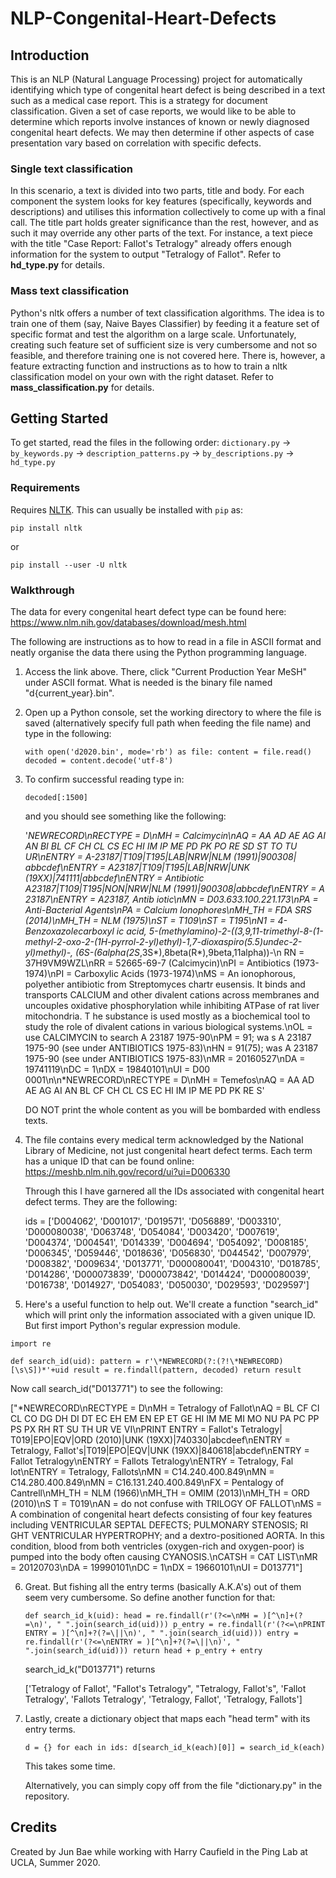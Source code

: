 # NLP-Congenital-Heart-Defects

## Introduction
This is an NLP (Natural Language Processing) project for automatically identifying which type of congenital heart defect is being described in a text such as a medical case report. This is a strategy for document classification. Given a set of case reports, we would like to be able to determine which reports involve instances of known or newly diagnosed congenital heart defects. We may then determine if other aspects of case presentation vary based on correlation with specific defects. 

### Single text classification
In this scenario, a text is divided into two parts, title and body. For each component the system looks for key features (specifically, keywords and descriptions) and utilises this information collectively to come up with a final call. The title part holds greater significance than the rest, however, and as such it may override any other parts of the text. For instance, a text piece with the title "Case Report: Fallot's Tetralogy" already offers enough information for the system to output "Tetralogy of Fallot". Refer to **hd_type.py** for details.

### Mass text classification
Python's nltk offers a number of text classification algorithms. The idea is to train one of them (say, Naive Bayes Classifier) by feeding
it a feature set of specific format and test the algorithm on a large scale. Unfortunately, creating such feature set of sufficient size is very cumbersome and not so feasible, and therefore training one is not covered here. There is, however, a feature extracting function and instructions as to how to train a nltk classification model on your own with the right dataset. Refer to **mass_classification.py** for details.

## Getting Started
To get started, read the files in the following order: `dictionary.py` -> `by_keywords.py` -> `description_patterns.py` -> `by_descriptions.py` -> `hd_type.py`

### Requirements 

Requires [NLTK](https://www.nltk.org/). This can usually be installed with `pip` as:

`pip install nltk`

or

`pip install --user -U nltk`

### Walkthrough
The data for every congenital heart defect type can be found here: https://www.nlm.nih.gov/databases/download/mesh.html 

The following are instructions as to how to read in a file in ASCII format and neatly organise the data there using the Python programming language.

1. Access the link above. There, click "Current Production Year MeSH" under ASCII format. What is needed is the binary file named "d{current_year}.bin".
2. Open up a Python console, set the working directory to where the file is saved (alternatively specify full path when feeding the file name) and type in the following:
    
   `with open('d2020.bin', mode='rb') as file:
       content = file.read()
   decoded = content.decode('utf-8')`

3. To confirm successful reading type in:

   `decoded[:1500]`
   
   and you should see something like the following:
   
   '*NEWRECORD\nRECTYPE = D\nMH = Calcimycin\nAQ = AA AD AE AG AI AN BI BL CF CH CL CS EC HI IM IP ME PD PK PO RE SD ST TO TU UR\nENTRY = A-23187|T109|T195|LAB|NRW|NLM (1991)|900308|
    abbcdef\nENTRY = A23187|T109|T195|LAB|NRW|UNK (19XX)|741111|abbcdef\nENTRY = Antibiotic A23187|T109|T195|NON|NRW|NLM (1991)|900308|abbcdef\nENTRY = A 23187\nENTRY = A23187, Antib
    iotic\nMN = D03.633.100.221.173\nPA = Anti-Bacterial Agents\nPA = Calcium Ionophores\nMH_TH = FDA SRS (2014)\nMH_TH = NLM (1975)\nST = T109\nST = T195\nN1 = 4-Benzoxazolecarboxyl
    ic acid, 5-(methylamino)-2-((3,9,11-trimethyl-8-(1-methyl-2-oxo-2-(1H-pyrrol-2-yl)ethyl)-1,7-dioxaspiro(5.5)undec-2-yl)methyl)-, (6S-(6alpha(2S*,3S*),8beta(R*),9beta,11alpha))-\n
    RN = 37H9VM9WZL\nRR = 52665-69-7 (Calcimycin)\nPI = Antibiotics (1973-1974)\nPI = Carboxylic Acids (1973-1974)\nMS = An ionophorous, polyether antibiotic from Streptomyces chartr
    eusensis. It binds and transports CALCIUM and other divalent cations across membranes and uncouples oxidative phosphorylation while inhibiting ATPase of rat liver mitochondria. T
    he substance is used mostly as a biochemical tool to study the role of divalent cations in various biological systems.\nOL = use CALCIMYCIN to search A 23187 1975-90\nPM = 91; wa
    s A 23187 1975-90 (see under ANTIBIOTICS 1975-83)\nHN = 91(75); was A 23187 1975-90 (see under ANTIBIOTICS 1975-83)\nMR = 20160527\nDA = 19741119\nDC = 1\nDX = 19840101\nUI = D00
    0001\n\n*NEWRECORD\nRECTYPE = D\nMH = Temefos\nAQ = AA AD AE AG AI AN BL CF CH CL CS EC HI IM IP ME PD PK RE S'
   
   DO NOT print the whole content as you will be bombarded with endless texts.
   
4. The file contains every medical term acknowledged by the National Library of Medicine, not just congenital heart defect terms. Each term has a unique ID that can be found online:
   https://meshb.nlm.nih.gov/record/ui?ui=D006330
   
   Through this I have garnered all the IDs associated with congenital heart defect terms. They are the following:
   
   ids = ['D004062',
    'D001017',
    'D019571',
    'D056889',
    'D003310',
    'D000080038',
    'D063748',
    'D054084',
    'D003420',
    'D007619',
    'D004374',
    'D004541',
    'D014339',
    'D004694',
    'D054092',
    'D008185',
    'D006345',
    'D059446',
    'D018636',
    'D056830',
    'D044542',
    'D007979',
    'D008382',
    'D009634',
    'D013771',
    'D000080041',
    'D004310',
    'D018785',
    'D014286',
    'D000073839',
    'D000073842',
    'D014424',
    'D000080039',
    'D016738',
    'D014927',
    'D054083',
    'D050030',
    'D029593',
    'D029597']

5. Here's a useful function to help out. We'll create a function "search_id" which will print only the information associated with a given unique ID.
   But first import Python's regular expression module.
   
  `import re`
   
  ` def search_id(uid):
     pattern = r'\*NEWRECORD(?:(?!\*NEWRECORD)[\s\S])*'+uid
     result = re.findall(pattern, decoded)
     return result `
    
   Now call search_id("D013771") to see the following:
   
   ["*NEWRECORD\nRECTYPE = D\nMH = Tetralogy of Fallot\nAQ = BL CF CI CL CO DG DH DI DT EC EH EM EN EP ET GE HI IM ME MI MO NU PA PC PP PS PX RH RT SU TH UR VE VI\nPRINT ENTRY = Fallot's Tetralogy|
    T019|EPO|EQV|ORD (2010)|UNK (19XX)|740330|abcdeef\nENTRY = Tetralogy, Fallot's|T019|EPO|EQV|UNK (19XX)|840618|abcdef\nENTRY = Fallot Tetralogy\nENTRY = Fallots Tetralogy\nENTRY = Tetralogy, Fal
    lot\nENTRY = Tetralogy, Fallots\nMN = C14.240.400.849\nMN = C14.280.400.849\nMN = C16.131.240.400.849\nFX = Pentalogy of Cantrell\nMH_TH = NLM (1966)\nMH_TH = OMIM (2013)\nMH_TH = ORD (2010)\nS
    T = T019\nAN = do not confuse with TRILOGY OF FALLOT\nMS = A combination of congenital heart defects consisting of four key features including VENTRICULAR SEPTAL DEFECTS; PULMONARY STENOSIS; RI
    GHT VENTRICULAR HYPERTROPHY; and a dextro-positioned AORTA. In this condition, blood from both ventricles (oxygen-rich and oxygen-poor) is pumped into the body often causing CYANOSIS.\nCATSH = 
    CAT LIST\nMR = 20120703\nDA = 19990101\nDC = 1\nDX = 19660101\nUI = D013771"]
 
6. Great. But fishing all the entry terms (basically A.K.A's) out of them seem very cumbersome. So define another function for that:

   `def search_id_k(uid):
     head = re.findall(r'(?<=\nMH = )[^\n]+(?=\n)', " ".join(search_id(uid)))
     p_entry = re.findall(r'(?<=\nPRINT ENTRY = )[^\n]+?(?=\||\n)', " ".join(search_id(uid)))
     entry = re.findall(r'(?<=\nENTRY = )[^\n]+?(?=\||\n)', " ".join(search_id(uid)))
     return head + p_entry + entry`
     
   search_id_k("D013771") returns
   
   ['Tetralogy of Fallot',
    "Fallot's Tetralogy",
    "Tetralogy, Fallot's",
    'Fallot Tetralogy',
    'Fallots Tetralogy',
    'Tetralogy, Fallot',
    'Tetralogy, Fallots']
    
7. Lastly, create a dictionary object that maps each "head term" with its entry terms.

   `d = {}
   for each in ids:
     d[search_id_k(each)[0]] = search_id_k(each)`
   
   This takes some time. 
   
   Alternatively, you can simply copy off from the file "dictionary.py" in the repository.

## Credits
Created by Jun Bae while working with Harry Caufield in the Ping Lab at UCLA, Summer 2020.




